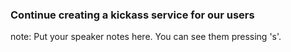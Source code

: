 ### Continue creating a <span class="highlight">kickass service</span> for our users

note:
    Put your speaker notes here.
    You can see them pressing 's'.
